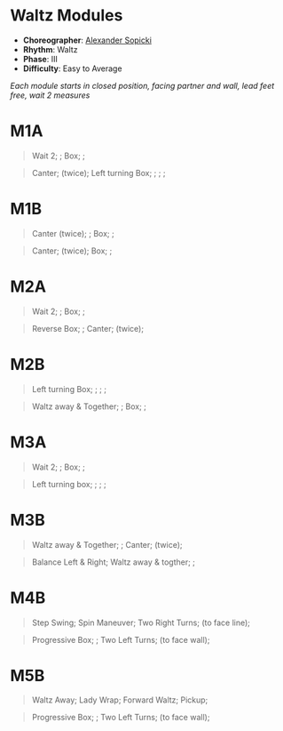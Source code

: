 # Waltz Modules

* **Choreographer**: [Alexander Sopicki](mailto:cuesheets@gmx.net "cuesheets@gmx.net")
* **Rhythm**: Waltz
* **Phase**: III
* **Difficulty**: Easy to Average

*Each module starts in closed position, facing partner and wall, lead feet free, wait 2 measures*

# M1A

> Wait 2; ; Box; ;

> Canter; (twice); Left turning Box; ; ; ;

# M1B

> Canter (twice); ; Box; ;

> Canter; (twice); Box; ;

# M2A

> Wait 2; ; Box; ;

> Reverse Box; ; Canter; (twice);

# M2B

> Left turning Box; ; ; ;

> Waltz away & Together; ; Box; ;

# M3A

> Wait 2; ; Box; ;

> Left turning box; ; ; ;

# M3B

> Waltz away & Together; ; Canter; (twice);

> Balance Left & Right; Waltz away & togther; ;

# M4B

> Step Swing; Spin Maneuver; Two Right Turns; (to face line);

> Progressive Box; ; Two Left Turns; (to face wall);

# M5B

> Waltz Away; Lady Wrap; Forward Waltz; Pickup;

> Progressive Box; ; Two Left Turns; (to face wall); 
